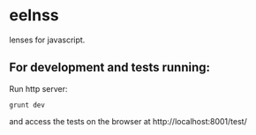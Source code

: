 eelnss
======

lenses for javascript. 


## For development and tests running:

Run http server:
````
grunt dev
````
and access the tests on the browser at http://localhost:8001/test/